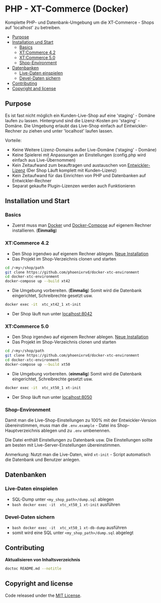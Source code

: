 # PHP - XT-Commerce (Docker)

Komplette PHP- und Datenbank-Umgebung um die XT-Commerce - Shops auf 'localhost' zu betreiben.


<!-- START doctoc generated TOC please keep comment here to allow auto update -->
<!-- DON'T EDIT THIS SECTION, INSTEAD RE-RUN doctoc TO UPDATE -->


- [Purpose](#purpose)
- [Installation und Start](#installation-und-start)
  - [Basics](#basics)
  - [XT:Commerce 4.2](#xtcommerce-42)
  - [XT:Commerce 5.0](#xtcommerce-50)
  - [Shop-Environment](#shop-environment)
- [Datenbanken](#datenbanken)
  - [Live-Daten einspielen](#live-daten-einspielen)
  - [Devel-Daten sichern](#devel-daten-sichern)
- [Contributing](#contributing)
- [Copyright and license](#copyright-and-license)

<!-- END doctoc generated TOC please keep comment here to allow auto update -->

## Purpose

Es ist fast nicht möglich ein Kunden-Live-Shop auf eine 'staging' - Domäne laufen zu 
lassen. Hintergrund sind die Lizenz-Kosten pro 'staging' - Domäne. Die Umgebung
erlaubt das Live-Shop einfach auf Eintwickler-Rechner zu ziehen und unter 'localhost'
laufen lassen.

Vorteile:
* Keine Weitere Lizenz-Domains außer Live-Domäne ('staging' - Domäne)
* Keine Spielerei mit Anpassungen an Einstellungen (config.php wird einfach aus Live-Übernommen)
* Kein Zeitaufwand zum beauftragen und austauschen von [Entwickler-Lizenz](http://addons.xt-commerce.com/index.php?page=developer_license) (Der Shop  Läuft komplett mit Kunden-Lizenz)
* Kein Zeitaufwand für das Einrichten von PHP und Datenbanken auf Entwickler-Rechner
* Separat gekaufte Plugin-Lizenzen werden auch Funktionieren

## Installation und Start

### Basics

* Zuerst muss man [Docker](https://docs.docker.com/install/) und 
[Docker-Compose](https://docs.docker.com/compose/install/) auf 
eigenem Rechner installieren. (**Einmalig**) 

### XT:Commerce 4.2

* Den Shop irgendwo auf eigenem Rechner ablegen. [Neue Installation](https://xtcommerce.atlassian.net/wiki/spaces/MANUAL/pages/917509/Download+und+Entpacken+der+Software)
* Das Projekt im Shop-Verzeichnis clonen und starten
```bash
cd /<my>/shop/path
git clone https://github.com/phoenixrvd/docker-xtc-environment
cd docker-xtc-environment
docker-compose up --build xt42
```
* Die Umgebung vorbereiten. (**Einmalig**) Somit wird die Datenbank eingerichtet, Schreibrechte gesetzt usw.
```bash
docker exec -it  xtc_xt42_1 xt-init
```
* Der Shop läuft nun unter [localhost:8042](http://localhost:8042)

### XT:Commerce 5.0

* Den Shop irgendwo auf eigenem Rechner ablegen. [Neue Installation](https://xtcommerce.atlassian.net/wiki/spaces/MANUAL/pages/917509/Download+und+Entpacken+der+Software)
* Das Projekt im Shop-Verzeichnis clonen und starten
```bash
cd /<my>/shop/path
git clone https://github.com/phoenixrvd/docker-xtc-environment
cd docker-xtc-environment
docker-compose up --build xt50
```
* Die Umgebung vorbereiten. (**einmalig**) Somit wird die Datenbank eingerichtet, Schreibrechte gesetzt usw.
```bash
docker exec -it  xtc_xt50_1 xt-init
```
* Der Shop läuft nun unter [localhost:8050](http://localhost:8050)

### Shop-Environment

Damit man die Live-Shop-Einstellungen zu 100% mit der Entwickler-Version übereinstimmen,
muss man die `.env.example` - Datei ins Shop-Hauptverzeichnis ablegen und zu `.env` umbenennen.

Die Datei enthält Einstellungen zu Datenbank usw. Die Einstellungen sollte am besten mit 
Live-Server-Einstellungen übereinstimmen.

Anmerkung: Nutzt man die Live-Daten, wird `xt-init` - Script automatisch die Datenbank und Benutzer anlegen.

## Datenbanken

### Live-Daten einspielen

* SQL-Dump unter ```<my_shop_path>/dump.sql``` ablegen
* ```bash docker exec -it  xtc_xt50_1 xt-init``` ausführen

### Devel-Daten sichern

* ```bash docker exec -it  xtc_xt50_1 xt-db-dump``` ausführen
* somit wird eine SQL unter ```<my_shop_path>/dump.sql``` abgelegt

## Contributing

**Aktualisieren von Inhaltsverzeichnis**

```bash
doctoc README.md --notitle
```

## Copyright and license

Code released under the [MIT License](https://opensource.org/licenses/MIT). 
